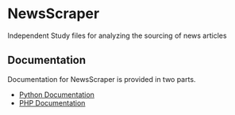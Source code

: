 # NewsScraper
Independent Study files for analyzing the sourcing of news articles

## Documentation
Documentation for NewsScraper is provided in two parts.
- [Python Documentation](https://md100play.github.io/NewsScraper/Python/docs/_build/html/)
- [PHP Documentation](https://md100play.github.io/NewsScraper/PHP/docs/html/) 
